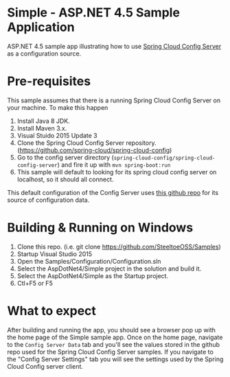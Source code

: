 # Simple - ASP.NET 4.5 Sample Application
ASP.NET 4.5 sample app illustrating how to use [Spring Cloud Config Server](http://projects.spring.io/spring-cloud/docs/1.0.3/spring-cloud.html#_spring_cloud_config) as a configuration source.

# Pre-requisites

This sample assumes that there is a running Spring Cloud Config Server on your machine. To make this happen

1. Install Java 8 JDK.
2. Install Maven 3.x.
3. Visual Stuido 2015 Update 3
4. Clone the Spring Cloud Config Server repository. (https://github.com/spring-cloud/spring-cloud-config)
5. Go to the config server directory (`spring-cloud-config/spring-cloud-config-server`) and fire it up with `mvn spring-boot:run`
6. This sample will default to looking for its spring cloud config server on localhost, so it should all connect.

This default configuration of the Config Server uses [this github repo]( https://github.com/spring-cloud-samples/config-repo) for its source of configuration data.

# Building & Running on Windows

1. Clone this repo. (i.e. git clone https://github.com/SteeltoeOSS/Samples)
2. Startup Visual Studio 2015
3. Open the Samples/Configuration/Configuration.sln
4. Select the AspDotNet4/Simple project in the solution and build it.
5. Select the AspDotNet4/Simple as the Startup project.
6. Ctl+F5 or F5

# What to expect
After building and running the app, you should see a browser pop up with the home page of the Simple sample app.
Once on the home page, navigate to the `Config Server Data` tab and you'll see the values stored in the github repo used for the Spring Cloud Config Server samples.
If you navigate to the "Config Server Settings" tab you will see the settings used by the Spring Cloud Config server client.

